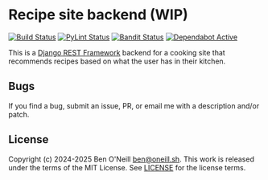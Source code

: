 # Recipe site backend (WIP)

[![Build Status](https://github.com/bmoneill/recipes/actions/workflows/django.yml/badge.svg?branch=main)](https://github.com/bmoneill/recipes/actions/workflows/django.yml)
[![PyLint Status](https://github.com/bmoneill/recipes/actions/workflows/pylint.yml/badge.svg?branch=main)](https://github.com/bmoneill/recipes/actions/workflows/pylint.yml)
[![Bandit Status](https://github.com/bmoneill/recipes/actions/workflows/bandit.yml/badge.svg?branch=main)](https://github.com/bmoneill/recipes/actions/workflows/bandit.yml)
[![Dependabot Active](https://img.shields.io/badge/dependabot-active-brightgreen?style=flat-square&logo=dependabot)](https://github.com/bmoneill/recipes/security/dependabot)

This is a [Django REST Framework](https://www.django-rest-framework.org/)
backend for a cooking site that recommends recipes based on what the user
has in their kitchen.

## Bugs

If you find a bug, submit an issue, PR, or email me with a description and/or patch.

## License

Copyright (c) 2024-2025 Ben O'Neill <ben@oneill.sh>. This work is released under the
terms of the MIT License. See [LICENSE](LICENSE) for the license terms.
